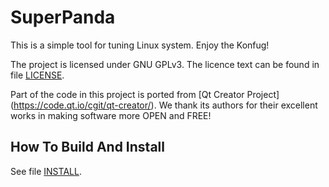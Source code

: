 # SuperPanda

This is a simple tool for tuning Linux system. Enjoy the Konfug!

The project is licensed under GNU GPLv3. The licence text can be found in file [LICENSE](./LICENSE).

Part of the code in this project is ported from [Qt Creator Project] (https://code.qt.io/cgit/qt-creator/). We thank its authors for their excellent works in making software more OPEN and FREE!


## How To Build And Install

See file [INSTALL](./INSTALL).
